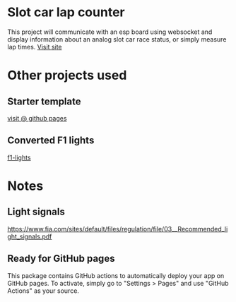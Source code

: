 # Slot car lap counter

This project will communicate with an esp board using websocket and display information about an analog slot car race status, or simply measure lap times.
[Visit site](https://csicsi2000.github.io/svelte-slot-car-race-management/)

# Other projects used

## Starter template

[visit @ github pages](https://sroehrl.github.io/svelte-flowbite-boilerplate)

## Converted F1 lights

[f1-lights](https://github.com/jan25/f1-lights)

# Notes

## Light signals
https://www.fia.com/sites/default/files/regulation/file/03__Recommended_light_signals.pdf

## Ready for GitHub pages
This package contains GitHub actions to automatically deploy your app on GitHub pages. To activate, simply go to "Settings > Pages"
and use "GitHub Actions" as your source.


